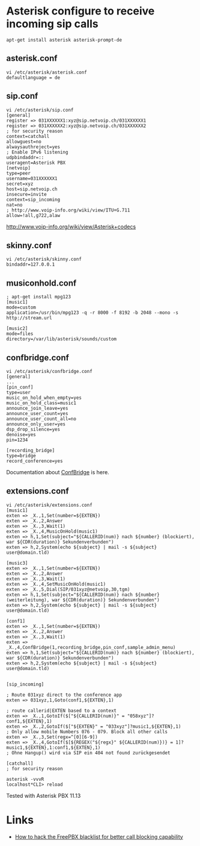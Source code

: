 # Asterisk configure to receive incoming sip calls

    apt-get install asterisk asterisk-prompt-de

## asterisk.conf

	vi /etc/asterisk/asterisk.conf
	defaultlanguage = de

## sip.conf

	vi /etc/asterisk/sip.conf
	[general]
	register => 031XXXXXX1:xyz@sip.netvoip.ch/031XXXXXX1
	register => 031XXXXXX2:xyz@sip.netvoip.ch/031XXXXXX2
	; for security reason
	context=catchall
	allowguest=no
	alwaysauthreject=yes
	; Enable IPv6 listening
	udpbindaddr=::
	useragent=Asterisk PBX
	[netvoip]
	type=peer
	username=031XXXXXX1
	secret=xyz
	host=sip.netvoip.ch
	insecure=invite
	context=sip_incoming
	nat=no
	; http://www.voip-info.org/wiki/view/ITU+G.711
	allow=!all,g722,alaw

<http://www.voip-info.org/wiki/view/Asterisk+codecs>

## skinny.conf

	vi /etc/asterisk/skinny.conf
	bindaddr=127.0.0.1

## musiconhold.conf

	; apt-get install mpg123
	[music1]
	mode=custom
	application=/usr/bin/mpg123 -q -r 8000 -f 8192 -b 2048 --mono -s http://stream.url

	[music2]
	mode=files
	directory=/var/lib/asterisk/sounds/custom

## confbridge.conf

	vi /etc/asterisk/confbridge.conf
	[general]
	...
	[pin_conf]
	type=user
	music_on_hold_when_empty=yes
	music_on_hold_class=music1
	announce_join_leave=yes
	announce_user_count=yes
	announce_user_count_all=no
	announce_only_user=yes
	dsp_drop_silence=yes
	denoise=yes
	pin=1234

	[recording_bridge]
	type=bridge
	record_conference=yes

Documentation about [ConfBridge](https://wiki.asterisk.org/wiki/display/AST/ConfBridge) is here.

## extensions.conf

	vi /etc/asterisk/extensions.conf
	[music1]
	exten => _X.,1,Set(number=${EXTEN})
	exten => _X.,2,Answer
	exten => _X.,3,Wait(1)
	exten => _X.,4,MusicOnHold(music1)
	exten => h,1,Set(subject="${CALLERID(num)} nach ${number} (blockiert), war ${CDR(duration)} Sekundenverbunden")
	exten => h,2,System(echo ${subject} | mail -s ${subject} user@domain.tld)

	[music3]
	exten => _X.,1,Set(number=${EXTEN})
	exten => _X.,2,Answer
	exten => _X.,3,Wait(1)
	exten => _X.,4,SetMusicOnHold(music1)
	exten => _X.,5,Dial(SIP/031xyz@netvoip,30,tgm)
	exten => h,1,Set(subject="${CALLERID(num)} nach ${number} (weiterleitung), war ${CDR(duration)} Sekundenverbunden")
	exten => h,2,System(echo ${subject} | mail -s ${subject} user@domain.tld)

	[conf1]
	exten => _X.,1,Set(number=${EXTEN})
	exten => _X.,2,Answer
	exten => _X.,3,Wait(1)
	exten => _X.,4,ConfBridge(1,recording_bridge,pin_conf,sample_admin_menu)
	exten => h,1,Set(subject="${CALLERID(num)} nach ${number} (blockiert), war ${CDR(duration)} Sekundenverbunden")
	exten => h,2,System(echo ${subject} | mail -s ${subject} user@domain.tld)


	[sip_incoming]

	; Route 031xyz direct to the conference app
	exten => 031xyz,1,Goto(conf1,${EXTEN},1)

	; route callerid|EXTEN based to a context
	exten => _X.,1,GotoIf($["${CALLERID(num)}" = "058xyz"]?conf1,${EXTEN},1)
	exten => _X.,2,GotoIf($["${EXTEN}" = "033xyz"]?music1,${EXTEN},1)
	; Only allow mobile Numbers 076 - 079. Block all other calls
	exten => _X.,3,Set(regx=^[0][6-9])
	exten => _X.,4,GotoIf($[${REGEX("${regx}" ${CALLERID(num)})} = 1]?music1,${EXTEN},1:conf1,${EXTEN},1)
	; Ohne Hangup() wird via SIP ein 404 not found zurückgesendet

	[catchall]
	; for security reason

	asterisk -vvvR
	localhost*CLI> reload

Tested with Asterisk PBX 11.13

# Links

* [How to hack the FreePBX blacklist for better call blocking capability ](http://tech.iprock.com/?p=10261)
